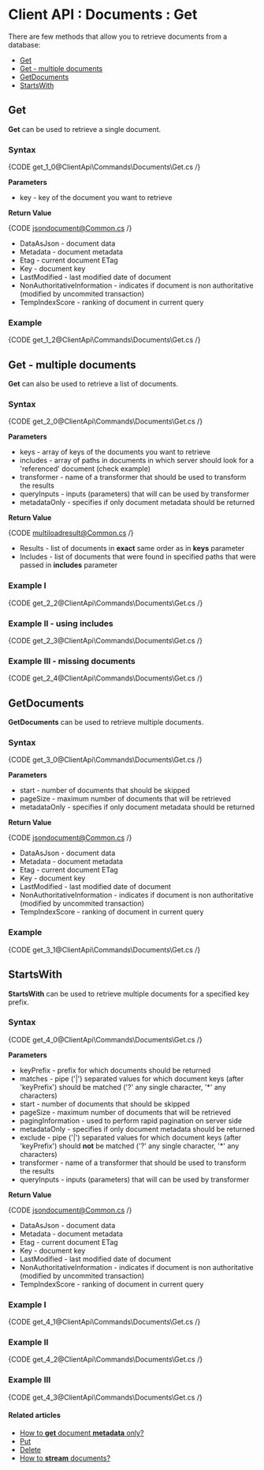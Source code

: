 # Client API : Documents : Get

There are few methods that allow you to retrieve documents from a database:   
- [Get](../../../client-api/commands/documents/get#get)   
- [Get - multiple documents](../../../client-api/commands/documents/get#get---multiple-documents)   
- [GetDocuments](../../../client-api/commands/documents/get#getdocuments)   
- [StartsWith](../../../client-api/commands/documents/get#startswith)  

## Get

**Get** can be used to retrieve a single document.

### Syntax

{CODE get_1_0@ClientApi\Commands\Documents\Get.cs /}

**Parameters**   

- key - key of the document you want to retrieve   

**Return Value**

{CODE jsondocument@Common.cs /}

- DataAsJson - document data   
- Metadata - document metadata  
- Etag - current document ETag   
- Key - document key  
- LastModified - last modified date of document   
- NonAuthoritativeInformation - indicates if document is non authoritative (modified by uncommited transaction)   
- TempIndexScore - ranking of document in current query   

### Example

{CODE get_1_2@ClientApi\Commands\Documents\Get.cs /}

## Get - multiple documents

**Get** can also be used to retrieve a list of documents.

### Syntax

{CODE get_2_0@ClientApi\Commands\Documents\Get.cs /}

**Parameters**   

- keys - array of keys of the documents you want to retrieve   
- includes - array of paths in documents in which server should look for a 'referenced' document (check example)   
- transformer - name of a transformer that should be used to transform the results   
- queryInputs - inputs (parameters) that will can be used by transformer
- metadataOnly - specifies if only document metadata should be returned   

**Return Value**

{CODE multiloadresult@Common.cs /}

- Results - list of documents in **exact** same order as in **keys** parameter      
- Includes - list of documents that were found in specified paths that were passed in **includes** parameter      

### Example I

{CODE get_2_2@ClientApi\Commands\Documents\Get.cs /}

### Example II - using includes

{CODE get_2_3@ClientApi\Commands\Documents\Get.cs /}

### Example III - missing documents

{CODE get_2_4@ClientApi\Commands\Documents\Get.cs /}

## GetDocuments

**GetDocuments** can be used to retrieve multiple documents.

### Syntax

{CODE get_3_0@ClientApi\Commands\Documents\Get.cs /}

**Parameters**   

- start - number of documents that should be skipped   
- pageSize - maximum number of documents that will be retrieved   
- metadataOnly - specifies if only document metadata should be returned   

**Return Value**

{CODE jsondocument@Common.cs /}

- DataAsJson - document data   
- Metadata - document metadata  
- Etag - current document ETag   
- Key - document key  
- LastModified - last modified date of document   
- NonAuthoritativeInformation - indicates if document is non authoritative (modified by uncommited transaction)   
- TempIndexScore - ranking of document in current query   

### Example

{CODE get_3_1@ClientApi\Commands\Documents\Get.cs /}

## StartsWith

**StartsWith** can be used to retrieve multiple documents for a specified key prefix.

### Syntax

{CODE get_4_0@ClientApi\Commands\Documents\Get.cs /}

**Parameters**   

- keyPrefix - prefix for which documents should be returned   
- matches - pipe ('|') separated values for which document keys (after 'keyPrefix') should be matched ('?' any single character, '*' any characters)    
- start - number of documents that should be skipped   
- pageSize - maximum number of documents that will be retrieved   
- pagingInformation - used to perform rapid pagination on server side      
- metadataOnly - specifies if only document metadata should be returned   
- exclude - pipe ('|') separated values for which document keys (after 'keyPrefix') should **not** be matched ('?' any single character, '*' any characters)       
- transformer - name of a transformer that should be used to transform the results   
- queryInputs - inputs (parameters) that will can be used by transformer   

**Return Value**

{CODE jsondocument@Common.cs /}

- DataAsJson - document data   
- Metadata - document metadata  
- Etag - current document ETag   
- Key - document key  
- LastModified - last modified date of document   
- NonAuthoritativeInformation - indicates if document is non authoritative (modified by uncommited transaction)   
- TempIndexScore - ranking of document in current query   

### Example I

{CODE get_4_1@ClientApi\Commands\Documents\Get.cs /}

### Example II

{CODE get_4_2@ClientApi\Commands\Documents\Get.cs /}

### Example III

{CODE get_4_3@ClientApi\Commands\Documents\Get.cs /}

#### Related articles

- [How to **get** document **metadata** only?](../../../client-api/commands/documents/how-to/get-document-metadata-only)  
- [Put](../../../client-api/commands/documents/put)  
- [Delete](../../../client-api/commands/documents/delete)   
- [How to **stream** documents?](../../../client-api/commands/documents/stream)   